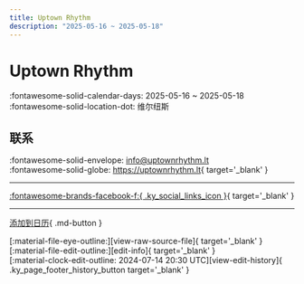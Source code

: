 ```yaml
---
title: Uptown Rhythm
description: "2025-05-16 ~ 2025-05-18"
---
```


# Uptown Rhythm 

:fontawesome-solid-calendar-days: 2025-05-16 ~ 2025-05-18  
:fontawesome-solid-location-dot: 维尔纽斯  

## 联系

:fontawesome-solid-envelope: <info@uptownrhythm.lt>  
:fontawesome-solid-globe: <https://uptownrhythm.lt>{ target='_blank' }  

---

 [:fontawesome-brands-facebook-f:{ .ky_social_links_icon }](https://www.facebook.com/uptownrhythm){ target='_blank' }

---

[添加到日历](https://swing.news/ics/zh-Hans/2025/lt/uptown-rhythm-2025.ics){ .md-button }

<div class="ky_page_footer" markdown>
<div class="ky_page_footer_trailing" markdown="span">
[:material-file-eye-outline:][view-raw-source-file]{ target='_blank' }
[:material-file-edit-outline:][edit-info]{ target='_blank' }
</div>
<div class="ky_page_footer_leading" markdown="span">
[:material-clock-edit-outline: 2024-07-14 20:30 UTC][view-edit-history]{ .ky_page_footer_history_button target='_blank' }
</div>
</div>

[view-raw-source-file]: https://github.com/swingdance/events/blob/main/2025/lt/uptown-rhythm-2025.json "查看原始源文件"
[edit-info]: https://github.com/swingdance/events/issues/new?assignees=&labels=update+event&projects=&template=03-update_entity.yml&title=%5B2025%2Flt%5D%20Uptown%20Rhythm&region=lt&year=2025&id=uptown-rhythm-2025&name=Uptown%20Rhythm&org_id= "编辑信息"

[view-edit-history]: https://github.com/swingdance/events/commits/main/2025/lt/uptown-rhythm-2025.json "查看编辑历史"
